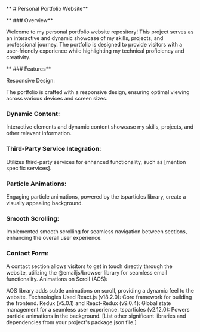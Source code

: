 ** # Personal Portfolio Website**

** ### Overview**

Welcome to my personal portfolio website repository! This project serves as an interactive and dynamic showcase of my skills, projects, and professional journey. The portfolio is designed to provide visitors with a user-friendly experience while highlighting my technical proficiency and creativity.

** ### Features**

Responsive Design:

The portfolio is crafted with a responsive design, ensuring optimal viewing across various devices and screen sizes.

### Dynamic Content:

Interactive elements and dynamic content showcase my skills, projects, and other relevant information.

### Third-Party Service Integration:

Utilizes third-party services for enhanced functionality, such as [mention specific services].

### Particle Animations:

Engaging particle animations, powered by the tsparticles library, create a visually appealing background.

### Smooth Scrolling:

Implemented smooth scrolling for seamless navigation between sections, enhancing the overall user experience.

### Contact Form:

A contact section allows visitors to get in touch directly through the website, utilizing the @emailjs/browser library for seamless email functionality.
Animations on Scroll (AOS):

AOS library adds subtle animations on scroll, providing a dynamic feel to the website.
Technologies Used
React.js (v18.2.0): Core framework for building the frontend.
Redux (v5.0.1) and React-Redux (v9.0.4): Global state management for a seamless user experience.
tsparticles (v2.12.0): Powers particle animations in the background.
[List other significant libraries and dependencies from your project's package.json file.]
